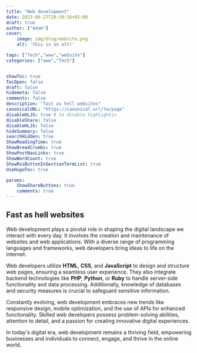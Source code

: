 ```yaml
---
title: "Web development"
date: 2023-06-27T20:39:16+02:00
draft: true
author: ["Adam"]
cover:
    image: img/blog/website.png
    alt: 'this is an alt!'

tags: ["Tech","www","website"] 
categories: ["www","Tech"]


showToc: true
TocOpen: false
draft: false
hidemeta: false
comments: false
description: "fast as hell websites"
canonicalURL: "https://canonical.url/to/page"
disableHLJS: true # to disable highlightjs
disableShare: false
disableHLJS: false
hideSummary: false
searchHidden: true
ShowReadingTime: true
ShowBreadCrumbs: true
ShowPostNavLinks: true
ShowWordCount: true
ShowRssButtonInSectionTermList: true
UseHugoToc: true

params:
    ShowShareButtons: true
    comments: true
---
```



## Fast as hell websites

Web development plays a pivotal role in shaping the digital landscape we interact with every day. It involves the creation and maintenance of websites and web applications. With a diverse range of programming languages and frameworks, web developers bring ideas to life on the internet.

Web developers utilize **HTML**, **CSS**, and **JavaScript** to design and structure web pages, ensuring a seamless user experience. They also integrate backend technologies like **PHP**, **Python**, or **Ruby** to handle server-side functionality and data processing. Additionally, knowledge of databases and security measures is crucial to safeguard sensitive information.

Constantly evolving, web development embraces new trends like responsive design, mobile optimization, and the use of APIs for enhanced functionality. Skilled web developers possess problem-solving abilities, attention to detail, and a passion for creating innovative digital experiences.

In today's digital era, web development remains a thriving field, empowering businesses and individuals to connect, engage, and thrive in the online world.
